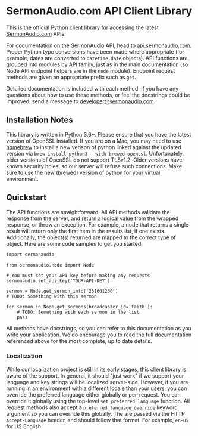 SermonAudio.com API Client Library
==================================

This is the official Python client library for accessing the latest
[SermonAudio.com](http://www.sermonaudio.com/) APIs.

For documentation on the SermonAudio API, head to
[api.sermonaudio.com](http://api.sermonaudio.com/). Proper Python type
conversions have been made where appropriate (for example, dates are converted
to `datetime.date` objects). API functions are grouped into modules by API
family, just as in the main documentation (so Node API endpoint helpers are
in the `node` module). Endpoint request methods are given an appropriate
prefix such as `get`.

Detailed documentation is included with each method. If you have any questions
about how to use these methods, or feel the docstrings could be improved,
send a message to developer@sermonaudio.com.

Installation Notes
------------------

This library is written in Python 3.6+. Please ensure that you have the latest
version of OpenSSL installed. If you are on a Mac, you may need to use
[homebrew](http://brew.sh) to install a new verison of python linked against
the updated version via `brew install python3 --with-brewed-openssl`.
Unfortunately, older versions of OpenSSL do not support TLSv1.2. Older versions
have known security holes, so our server will refuse such connections.
Make sure to use the new (brewed) version of python for your virtual environment.

Quickstart
----------

The API functions are straightforward. All API methods validate the response
from the server, and return a logical value from the wrapped response, or throw
an exception. For example, a node that returns a single result will return only
the first item in the results list, if one exists. Additionally, the object(s)
returned are mapped to the correct type of object. Here are some code samples
to get you started.

```
import sermonaudio

from sermonaudio.node import Node

# You must set your API key before making any requests
sermonaudio.set_api_key('YOUR-API-KEY')

sermon = Node.get_sermon_info('261601260')
# TODO: Something with this sermon

for sermon in Node.get_sermons(broadcaster_id='faith'):
    # TODO: Something with each sermon in the list
    pass
```

All methods have docstrings, so you can refer to this documentation as you
write your application. We do encourage you to read the full documentation
referenced above for the most complete, up to date details.

### Localization

While our localization project is still in its early stages, this client
library is aware of the support. In general, it should "just work" if we support
your language and key strings will be localized server-side. However, if you are
running in an environment with a different locale than your users, you can override
the preferred language either globally or per-request. You can override it globally
using the top-level `set_preferred_language` function. All request methods also accept a
`preferred_language_override` keyword argument so you can override this globally. The
are passed via the HTTP `Accept-Language` header, and should follow that format.
For example, `en-US` for US English.
